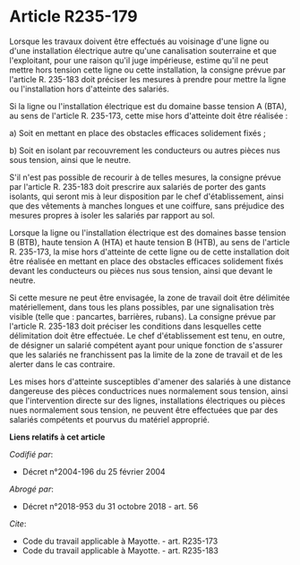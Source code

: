 # Article R235-179

Lorsque les travaux doivent être effectués au voisinage d'une ligne ou d'une installation électrique autre qu'une
canalisation souterraine et que l'exploitant, pour une raison qu'il juge impérieuse, estime qu'il ne peut mettre hors tension
cette ligne ou cette installation, la consigne prévue par l'article R. 235-183 doit préciser les mesures à prendre pour
mettre la ligne ou l'installation hors d'atteinte des salariés. 

Si la ligne ou l'installation électrique est du domaine basse tension A (BTA), au sens de l'article R. 235-173, cette mise
hors d'atteinte doit être réalisée : 

a) Soit en mettant en place des obstacles efficaces solidement fixés ; 

b) Soit en isolant par recouvrement les conducteurs ou autres pièces nus sous tension, ainsi que le neutre. 

S'il n'est pas possible de recourir à de telles mesures, la consigne prévue par l'article R. 235-183 doit prescrire aux
salariés de porter des gants isolants, qui seront mis à leur disposition par le chef d'établissement, ainsi que des vêtements
à manches longues et une coiffure, sans préjudice des mesures propres à isoler les salariés par rapport au sol. 

Lorsque la ligne ou l'installation électrique est des domaines basse tension B (BTB), haute tension A (HTA) et haute tension
B (HTB), au sens de l'article R. 235-173, la mise hors d'atteinte de cette ligne ou de cette installation doit être réalisée
en mettant en place des obstacles efficaces solidement fixés devant les conducteurs ou pièces nus sous tension, ainsi que
devant le neutre. 

Si cette mesure ne peut être envisagée, la zone de travail doit être délimitée matériellement, dans tous les plans possibles,
par une signalisation très visible (telle que : pancartes, barrières, rubans). La consigne prévue par l'article R. 235-183
doit préciser les conditions dans lesquelles cette délimitation doit être effectuée. Le chef d'établissement est tenu, en
outre, de désigner un salarié compétent ayant pour unique fonction de s'assurer que les salariés ne franchissent pas la
limite de la zone de travail et de les alerter dans le cas contraire. 

Les mises hors d'atteinte susceptibles d'amener des salariés à une distance dangereuse des pièces conductrices nues
normalement sous tension, ainsi que l'intervention directe sur des lignes, installations électriques ou pièces nues
normalement sous tension, ne peuvent être effectuées que par des salariés compétents et pourvus du matériel approprié.

**Liens relatifs à cet article**

_Codifié par_:

  - Décret n°2004-196 du 25 février 2004

_Abrogé par_:

  - Décret n°2018-953 du 31 octobre 2018 - art. 56

_Cite_:

  - Code du travail applicable à Mayotte. - art. R235-173
  - Code du travail applicable à Mayotte. - art. R235-183
